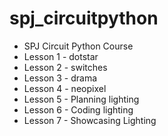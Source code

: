 # spj_circuitpython
- SPJ Circuit Python Course
- Lesson 1 - dotstar
- Lesson 2 - switches
- Lesson 3 - drama
- Lesson 4 - neopixel
- Lesson 5 - Planning lighting
- Lesson 6 - Coding lighting
- Lesson 7 - Showcasing Lighting

